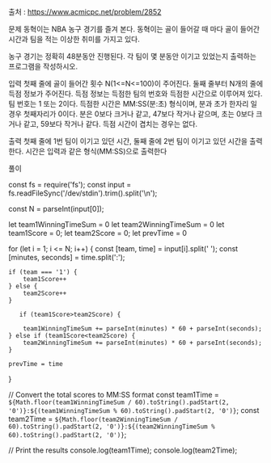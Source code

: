 출처 : https://www.acmicpc.net/problem/2852

문제
동혁이는 NBA 농구 경기를 즐겨 본다. 동혁이는 골이 들어갈 때 마다 골이 들어간 시간과 팀을 적는 이상한 취미를 가지고 있다.

농구 경기는 정확히 48분동안 진행된다. 각 팀이 몇 분동안 이기고 있었는지 출력하는 프로그램을 작성하시오.

입력
첫째 줄에 골이 들어간 횟수 N(1<=N<=100)이 주어진다. 둘째 줄부터 N개의 줄에 득점 정보가 주어진다. 득점 정보는 득점한 팀의 번호와 득점한 시간으로 이루어져 있다. 팀 번호는 1 또는 2이다. 득점한 시간은 MM:SS(분:초) 형식이며, 분과 초가 한자리 일 경우 첫째자리가 0이다. 분은 0보다 크거나 같고, 47보다 작거나 같으며, 초는 0보다 크거나 같고, 59보다 작거나 같다. 득점 시간이 겹치는 경우는 없다.

출력
첫째 줄에 1번 팀이 이기고 있던 시간, 둘째 줄에 2번 팀이 이기고 있던 시간을 출력한다. 시간은 입력과 같은 형식(MM:SS)으로 출력한다

풀이

const fs = require('fs');
const input = fs.readFileSync('/dev/stdin').trim().split('\n');

const N = parseInt(input[0]);

let team1WinningTimeSum = 0
let team2WinningTimeSum = 0
let team1Score = 0;
let team2Score = 0;
let prevTime = 0

for (let i = 1; i <= N; i++) {
const [team, time] = input[i].split(' ');
const [minutes, seconds] = time.split(':');

    if (team === '1') {
        team1Score++
    } else {
        team2Score++
    }

       if (team1Score>team2Score) {

        team1WinningTimeSum += parseInt(minutes) * 60 + parseInt(seconds);
    } else if (team1Score<team2Score) {
        team2WinningTimeSum += parseInt(minutes) * 60 + parseInt(seconds);
    }

    prevTime = time

}

// Convert the total scores to MM:SS format
const team1Time = `${Math.floor(team1WinningTimeSum / 60).toString().padStart(2, '0')}:${(team1WinningTimeSum % 60).toString().padStart(2, '0')}`;
const team2Time = `${Math.floor(team2WinningTimeSum / 60).toString().padStart(2, '0')}:${(team2WinningTimeSum % 60).toString().padStart(2, '0')}`;

// Print the results
console.log(team1Time);
console.log(team2Time);
